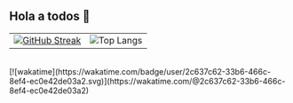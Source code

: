 ## Hola a todos 👋

<table align="center">
  <tr>
    <td align="center">
      <a href="https://git.io/streak-stats">
        <img src="https://streak-stats.demolab.com/?user=LovisottoSantiago" alt="GitHub Streak"/>
      </a>
    </td>
    <td align="center">
      <img src="https://github-readme-stats.vercel.app/api/top-langs/?username=LovisottoSantiago" alt="Top Langs"/>
    </td>
  </tr>
</table>

<br>
[![wakatime](https://wakatime.com/badge/user/2c637c62-33b6-466c-8ef4-ec0e42de03a2.svg)](https://wakatime.com/@2c637c62-33b6-466c-8ef4-ec0e42de03a2)
